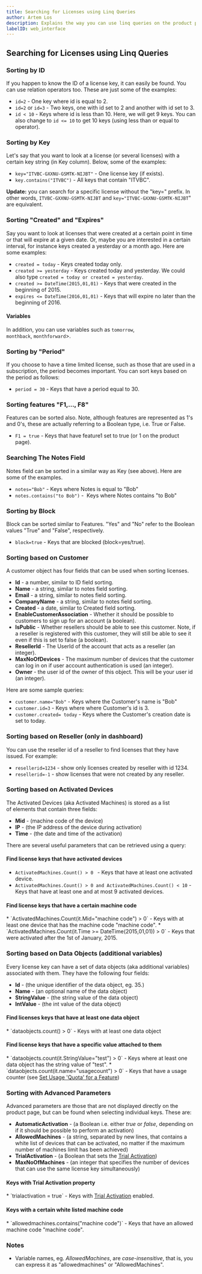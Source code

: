 ```yaml
---
title: Searching for Licenses using Linq Queries
author: Artem Los
description: Explains the way you can use linq queries on the product page to search for keys that satisfy certain properties.
labelID: web_interface
---
```


## Searching for Licenses using Linq Queries

### Sorting by ID

If you happen to know the ID of a license key, it can easily be found. You can use relation operators too. These are just some of the examples:

* `id=2` - One key where id is equal to 2.</li>
* `id=2` or `id=3` - Two keys, one with id set to 2 and another with id set to 3.
* `id < 10` - Keys where id is less than 10. Here, we will get 9 keys. You can also change to `id <= 10` to get 10 keys (using less than or equal to operator).


### Sorting by Key
Let's say that you want to look at a license (or several licenses) with a certain key string (in Key column). Below, some of the examples:
* `key="ITVBC-GXXNU-GSMTK-NIJBT"` - One license key (if exists).
* `key.contains("ITVBC")` - All keys that contain "ITVBC".

**Update:** you can search for a specific license without the "key=" prefix. In other words,
`ITVBC-GXXNU-GSMTK-NIJBT` and `key="ITVBC-GXXNU-GSMTK-NIJBT`" are equivalent.


### Sorting "Created" and "Expires"

Say you want to look at licenses that were created at a certain point in time or that will expire at a given date. Or, maybe you are interested in a certain interval, for instance keys created a yesterday or a month ago. Here are some examples:

* `created = today` - Keys created today only.
* `created >= yesterday` - Keys created today and yesterday. We could also type `created = today or created = yesterday`.
* `created >= DateTime(2015,01,01)` - Keys that were created in the beginning of 2015.
* `expires <= DateTime(2016,01,01)` - Keys that will expire no later than the beginning of 2016.

#### Variables

In addition, you can use variables such as `tomorrow`, `monthback`, `monthforward`>.

### Sorting by "Period"
If you choose to have a time limited license, such as those that are used in a subscription, the period becomes important. You can sort keys based on the period as follows:
* `period = 30` - Keys that have a period equal to 30.

### Sorting features "F1,..., F8"
Features can be sorted also. Note, although features are represented as 1's and 0's, these are actually referring to a Boolean type, i.e. True or False.

* `F1 = true` - Keys that have feature1 set to true (or 1 on the product page).

### Searching The Notes Field
Notes field can be sorted in a similar way as Key (see above). Here are some of the examples.
* `notes="Bob"` - Keys where Notes is equal to "Bob"
* `notes.contains("to Bob")` -  Keys where Notes contains "to Bob"


### Sorting by Block
Block can be sorted similar to Features. "Yes" and "No" refer to the Boolean values "True" and "False", respectively.

* `block=true` - Keys that are blocked (block=yes/true).

### Sorting based on Customer
A customer object has four fields that can be used when sorting licenses.

* **Id** - a number, similar to ID field sorting.
* **Name** - a string, similar to notes field sorting.
* **Email** - a string, similar to notes field sorting.
* **CompanyName** - a string, similar to notes field sorting.
* **Created** - a date, similar to Created field sorting.
* **EnableCustomerAssociation** - Whether it should be possible to customers to sign up for an account (a boolean).
* **IsPublic** - Whether resellers should be able to see this customer. Note, if a reseller is registered with this customer, they will still be able to see it even if this is set to false (a boolean). 
* **ResellerId** - The UserId of the account that acts as a reseller (an integer).
* **MaxNoOfDevices** - The maximum number of devices that the customer can log in on if user account authentication is used (an integer).
* **Owner** - the user id of the owner of this object. This will be your user id (an integer).

Here are some sample queries:
* `customer.name="Bob"` - Keys where the Customer's name is "Bob"
* `customer.id=3` - Keys where where Customer's id is 3.
* `customer.created= today` - Keys where the Customer's creation date is set to today.

### Sorting based on Reseller (only in dashboard)

You can use the reseller id of a reseller to find licenses that they have issued. For example:

* `resellerid=1234` - show only licenses created by reseller with id 1234.
* `resellerid=-1` - show licenses that were not created by any reseller.


### Sorting based on Activated Devices
The Activated Devices (aka Activated Machines) is stored as a list of elements that contain three fields:
<ul>
	<li><strong>Mid</strong> - (machine code of the device)</li>
	<li><strong>IP</strong> - (the IP address of the device during activation)</li>
	<li><strong>Time</strong> - (the date and time of the activation)</li>
</ul>
There are several useful parameters that can be retrieved using a query:
<h4>Find license keys that have activated devices</h4>

* `ActivatedMachines.Count() > 0 ` - Keys that have at least one activated device.
* `ActivatedMachines.Count() > 0 and ActivatedMachines.Count() < 10` - Keys that have at least one and at most 9 activated devices.

<h4>Find license keys that have a certain machine code</h4>
* `ActivatedMachines.Count(it.Mid="machine code") > 0` - Keys with at least one device that has the machine code "machine code".
* `ActivatedMachines.Count(it.Time >= DateTime(2015,01,01)) > 0` - Keys that were activated after the 1st of January, 2015.

<h3>Sorting based on Data Objects (additional variables)</h3>
Every license key can have a set of data objects (aka additional variables) associated with them. They have the following four fields:
<ul>
	<li><strong>Id</strong> - (the unique identifier of the data object, eg. 35.)</li>
	<li><strong>Name</strong> - (an optional name of the data object)</li>
	<li><strong>StringValue</strong> - (the string value of the data object)</li>
	<li><strong>IntValue</strong> - (the int value of the data object)</li>
</ul>
<h4>Find licenses keys that have at least one data object</h4>
* `dataobjects.count() > 0` - Keys with at least one data object

<h4>Find license keys that have a specific value attached to them</h4>
* `dataobjects.count(it.StringValue="test") > 0` - Keys where at least one data object has the string value of "test".
* `dataobjects.count(it.name="usagecount") > 0` - Keys that have a usage counter (see <a href="/web-api/dotnet/v401#custom-variables-aka-data-objects">Set Usage 'Quota' for a Feature</a>)

<h3>Sorting with Advanced Parameters</h3>
Advanced parameters are those that are not displayed directly on the product page, but can be found when selecting individual keys. These are:
<ul>
	<li><strong>AutomaticActivation</strong> - (a Boolean i.e. either <em>true</em> or <em>false</em>, depending on if it should be possible to perform an activation)</li>
	<li><strong>AllowedMachines</strong> - (a string, separated by new lines, that contains a white list of devices that can be activated, no matter if the maximum number of machines limit has been achieved)</li>
	<li><strong>TrialActivation</strong> - (a Boolean that sets the <a href="https://support.serialkeymanager.com/kb/trial-activation">Trial Activation</a>)</li>
	<li><strong>MaxNoOfMachines</strong> - (an integer that specifies the number of devices that can use the same license key simultaneously)</li>
</ul>
<h4>Keys with Trial Activation property</h4>
* `trialactivation = true` - Keys with <a href="https://support.serialkeymanager.com/kb/trial-activation">Trial Activation</a> enabled.

<h4>Keys with a certain white listed machine code</h4>
*  `allowedmachines.contains("machine code")` - Keys that have an allowed machine code "machine code".

<h3>Notes</h3>
<ul>
	<li>Variable names, eg. <em>AllowedMachines</em>, are <em>case-insensitive</em>, that is, you can express it as "allowedmachines" or "AllowedMachines".</li>
</ul>
